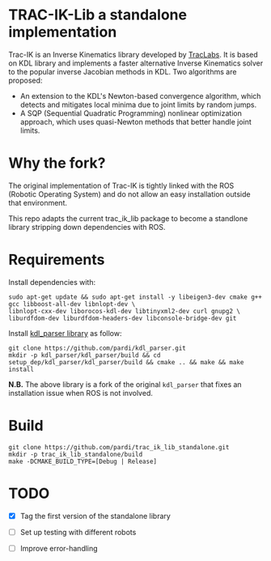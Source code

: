 # TRAC-IK-Lib a standalone implementation

Trac-IK is an Inverse Kinematics library developed by [TracLabs](https://traclabs.com/). It is based on KDL library and implements a faster alternative Inverse Kinematics solver to the popular inverse Jacobian methods in KDL. Two algorithms are proposed:
- An extension to the KDL's Newton-based convergence algorithm, which detects and mitigates local minima due to joint limits by random jumps. 
- A SQP (Sequential Quadratic Programming) nonlinear optimization approach, which uses quasi-Newton methods that better handle joint limits.


# Why the fork?

The original implementation of Trac-IK is tightly linked with the ROS (Robotic Operating System) and do not allow an easy installation outside that environment. 

This repo adapts the current trac_ik_lib package to become a standlone library stripping down dependencies with ROS.

# Requirements
Install dependencies with:
```
sudo apt-get update && sudo apt-get install -y libeigen3-dev cmake g++ gcc libboost-all-dev libnlopt-dev \
libnlopt-cxx-dev liborocos-kdl-dev libtinyxml2-dev curl gnupg2 \
liburdfdom-dev liburdfdom-headers-dev libconsole-bridge-dev git
```

Install [kdl_parser library](https://github.com/pardi/kdl_parser.git) as follow:
```
git clone https://github.com/pardi/kdl_parser.git
mkdir -p kdl_parser/kdl_parser/build && cd setup_dep/kdl_parser/kdl_parser/build && cmake .. && make && make install
```
**N.B.** The above library is a fork of the original `kdl_parser` that fixes an installation issue when ROS is not involved.

# Build
```
git clone https://github.com/pardi/trac_ik_lib_standalone.git
mkdir -p trac_ik_lib_standalone/build
make -DCMAKE_BUILD_TYPE=[Debug | Release]
```

# TODO
- [x] Tag the first version of the standalone library
- [ ] Set up testing with different robots
- [ ] Improve error-handling


